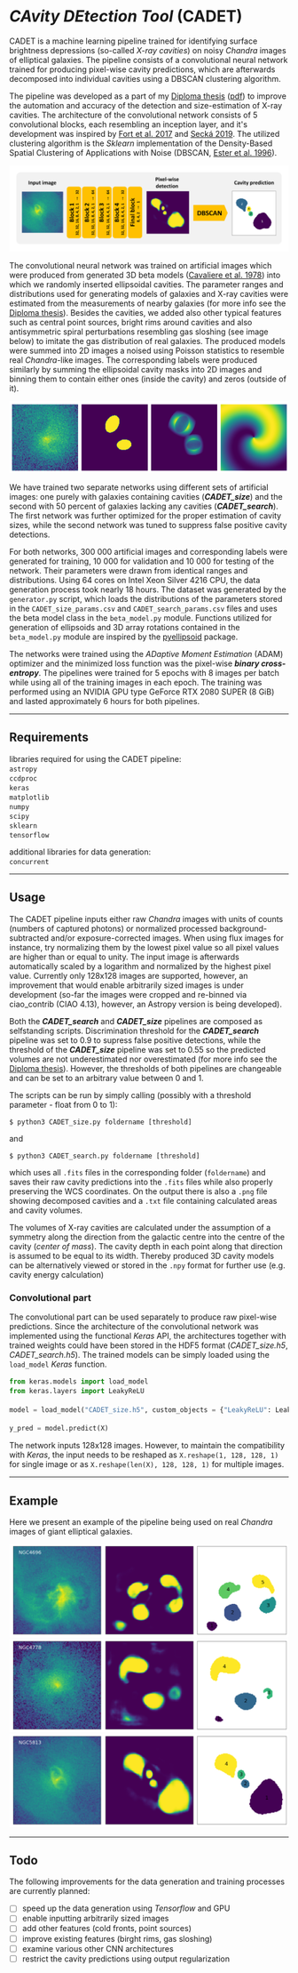 # *CAvity DEtection Tool* (CADET)
CADET is a machine learning pipeline trained for identifying surface brightness depressions (so-called *X-ray cavities*) on noisy *Chandra* images of elliptical galaxies. The pipeline consists of a convolutional neural network trained for producing pixel-wise cavity predictions, which are afterwards decomposed into individual cavities using a DBSCAN clustering algorithm.

The pipeline was developed as a part of my [Diploma thesis](https://is.muni.cz/th/x68od/?lang=en) ([pdf](pdfs/diploma_thesis.pdf)) to improve the automation and accuracy of the detection and size-estimation of X-ray cavities. The architecture of the convolutional network consists of 5 convolutional blocks, each resembling an inception layer, and it's development was inspired by [Fort et al. 2017](https://ui.adsabs.harvard.edu/abs/2017arXiv171200523F/abstract) and [Secká 2019](https://is.muni.cz/th/rnxoz/?fakulta=1411). The utilized clustering algorithm is the *Sklearn* implementation of the Density-Based Spatial Clustering of Applications with Noise (DBSCAN, [Ester et al. 1996](https://citeseerx.ist.psu.edu/viewdoc/summary?doi=10.1.1.121.9220)).

![Architecture](figures/architecture.png)

The convolutional neural network was trained on artificial images which were produced from generated 3D beta models ([Cavaliere et al. 1978](https://ui.adsabs.harvard.edu/abs/1978A%26A....70..677C/abstract)) into which we randomly inserted ellipsoidal cavities. The parameter ranges and distributions used for generating models of galaxies and X-ray cavities were estimated from the measurements of nearby galaxies (for more info see the [Diploma thesis](pdfs/diploma_thesis.pdf)). Besides the cavities, we added also other typical features such as central point sources, bright rims around cavities and also antisymmetric spiral perturbations resembling gas sloshing (see image below) to imitate the gas distribution of real galaxies. The produced models were summed into 2D images a noised using Poisson statistics to resemble real *Chandra*-like images. The corresponding labels were produced similarly by summing the ellipsoidal cavity masks into 2D images and binning them to contain either ones (inside the cavity) and zeros (outside of it).

![Architecture](figures/artificial.png)

We have trained two separate networks using different sets of artificial images: one purely with galaxies containing cavities (***CADET_size***) and the second with 50 percent of galaxies lacking any cavities (***CADET_search***). The first network was further optimized for the proper estimation of cavity sizes, while the second network was tuned to suppress false positive cavity detections.

For both networks, 300 000 artificial images and corresponding labels were generated for training, 10 000 for validation and 10 000 for testing of the network. Their parameters were drawn from identical ranges and distributions. Using 64 cores on Intel Xeon Silver 4216 CPU, the data generation process took nearly 18 hours. The dataset was generated by the `generator.py` script, which loads the distributions of the parameters stored in the `CADET_size_params.csv` and `CADET_search_params.csv` files and uses the beta model class in the `beta_model.py` module. Functions utilized for generation of ellipsoids and 3D array rotations contained in the `beta_model.py` module are inspired by the [pyellipsoid](https://pypi.org/project/pyellipsoid/) package.

The networks were trained using the *ADaptive Moment Estimation* (ADAM) optimizer and the minimized loss function was the pixel-wise ***binary cross-entropy***. The pipelines were trained for 5 epochs with 8 images per batch while using all of the training images in each epoch. The training was performed using an NVIDIA GPU type GeForce RTX 2080 SUPER (8 GiB) and lasted approximately 6 hours for both pipelines.

---

## Requirements

libraries required for using the CADET pipeline:\
`astropy`\
`ccdproc`\
`keras`\
`matplotlib`\
`numpy`\
`scipy`\
`sklearn`\
`tensorflow`

additional libraries for data generation:\
`concurrent`

---

## Usage

The CADET pipeline inputs either raw *Chandra* images with units of counts (numbers of captured photons) or normalized processed background-subtracted and/or exposure-corrected images. When using flux images for instance, try normalizing them by the lowest pixel value so all pixel values are higher than or equal to unity. The input image is afterwards automatically scaled by a logarithm and normalized by the highest pixel value. Currently only 128x128 images are supported, however, an improvement that would enable arbitrarily sized images is under development (so-far the images were cropped and re-binned via ciao_contrib (CIAO 4.13), however, an Astropy version is being developed).

Both the ***CADET_search*** and ***CADET_size*** pipelines are composed as selfstanding scripts. Discrimination threshold for the ***CADET_search*** pipeline was set to 0.9 to supress false positive detections, while the threshold of the ***CADET_size*** pipeline was set to 0.55 so the predicted volumes are not underestimated nor overestimated (for more info see the [Diploma thesis](pdfs/diploma_thesis.pdf)). However, the thresholds of both pipelines are changeable and can be set to an arbitrary value between 0 and 1.

The scripts can be run by simply calling (possibly with a threshold parameter - float from 0 to 1):

```console
$ python3 CADET_size.py foldername [threshold]
```

and

```console
$ python3 CADET_search.py foldername [threshold]
```

which uses all `.fits` files in the corresponding folder (`foldername`) and saves their raw cavity predictions into the `.fits` files while also properly preserving the WCS coordinates. On the output there is also a `.png` file showing decomposed cavities and a `.txt` file containing calculated areas and cavity volumes.

The volumes of X-ray cavities are calculated under the assumption of a symmetry along the direction from the galactic centre into the centre of the cavity (*center of mass*). The cavity depth in each point along that direction is assumed to be equal to its width. Thereby produced 3D cavity models can be alternatively viewed or stored in the `.npy` format for further use (e.g. cavity energy calculation)

### Convolutional part

The convolutional part can be used separately to produce raw pixel-wise predictions. Since the architecture of the convolutional network was implemented using the functional *Keras* API, the architectures together with trained weights could have been stored in the HDF5 format (*CADET_size.h5*, *CADET_search.h5*). The trained models can be simply loaded using the `load_model` *Keras* function.

```python
from keras.models import load_model
from keras.layers import LeakyReLU

model = load_model("CADET_size.h5", custom_objects = {"LeakyReLU": LeakyReLU})

y_pred = model.predict(X)
```

The network inputs 128x128 images. However, to maintain the compatibility with *Keras*, the input needs to be reshaped as `X.reshape(1, 128, 128, 1)` for single image or as `X.reshape(len(X), 128, 128, 1)` for multiple images.

---

## Example

Here we present an example of the pipeline being used on real *Chandra* images of giant elliptical galaxies.

![](example/decomposed/NGC4696_CADET_size.png)
![](example/decomposed/NGC4778_CADET_size.png)
![](example/decomposed/NGC5813_CADET_size.png)

---

## Todo

The following improvements for the data generation and training processes are currently planned:

- [ ] speed up the data generation using *Tensorflow* and GPU
- [ ] enable inputting arbitrarily sized images
- [ ] add other features (cold fronts, point sources)
- [ ] improve existing features (birght rims, gas sloshing)
- [ ] examine various other CNN architectures
- [ ] restrict the cavity predictions using output regularization